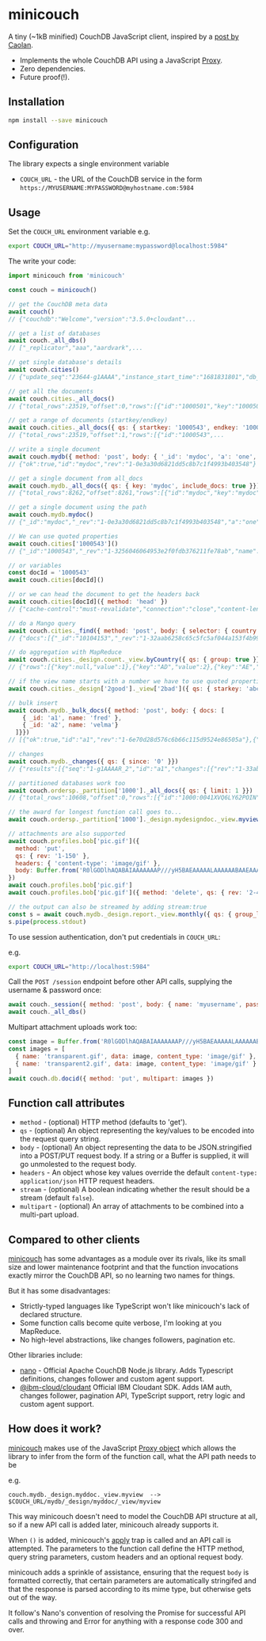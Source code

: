 # minicouch

A tiny (~1kB minified) CouchDB JavaScript client, inspired by a [post by Caolan](https://caolan.uk/notes/2025-09-18_api_builder_style.cm).

- Implements the whole CouchDB API using a JavaScript [Proxy](https://developer.mozilla.org/en-US/docs/Web/JavaScript/Reference/Global_Objects/Proxy).
- Zero dependencies.
- Future proof(!).

## Installation

```sh
npm install --save minicouch
```

## Configuration

The library expects a single environment variable

- `COUCH_URL` - the URL of the CouchDB service in the form `https://MYUSERNAME:MYPASSWORD@myhostname.com:5984`

## Usage

Set the `COUCH_URL` environment variable e.g.

```sh
export COUCH_URL="http://myusername:mypassword@localhost:5984"
```

The write your code:

```js
import minicouch from 'minicouch'

const couch = minicouch()

// get the CouchDB meta data
await couch()
// {"couchdb":"Welcome","version":"3.5.0+cloudant"...

// get a list of databases
await couch._all_dbs()
// ["_replicator","aaa","aardvark",...

// get single database's details
await couch.cities()
// {"update_seq":"23644-g1AAAA","instance_start_time":"1681831801","db_name":"cities","purge_seq":0...

// get all the documents
await couch.cities._all_docs()
// {"total_rows":23519,"offset":0,"rows":[{"id":"1000501","key":"1000501","value":{"...

// get a range of documents (startkey/endkey)
await couch.cities._all_docs({ qs: { startkey: '1000543', endkey: '1000550' }})
// {"total_rows":23519,"offset":1,"rows":[{"id":"1000543",...

// write a single document
await couch.mydb({ method: 'post', body: { '_id': 'mydoc', 'a': 'one', 'b': 2, c: true }})
// {"ok":true,"id":"mydoc","rev":"1-0e3a30d6821dd5c8b7c1f4993b403548"}

// get a single document from all_docs
await couch.mydb._all_docs({ qs: { key: 'mydoc', include_docs: true }})
// {"total_rows":8262,"offset":8261,"rows":[{"id":"mydoc","key":"mydoc","value":{"rev":"1-0e3a30d6821dd5c8b7c1f4993b403548"},"doc":{"_id":"mydoc","_rev":"1-0e3a30d6821dd5c8b7c1f4993b403548","a":"one","b":2,"c":true}}]}

// get a single document using the path
await couch.mydb.mydoc()
// {"_id":"mydoc","_rev":"1-0e3a30d6821dd5c8b7c1f4993b403548","a":"one","b":2,"c":true}

// We can use quoted properties
await couch.cities['1000543']()
// {"_id":"1000543","_rev":"1-3256046064953e2f0fdb376211fe78ab","name":"Graaff-Reinet","latitude":-32.25215,"longitude":24.53075,"country":"ZA","population":62896,"timezone":"Africa/Johannesburg"}

// or variables
const docId = '1000543'
await couch.cities[docId]()

// or we can head the document to get the headers back
await couch.cities[docId]({ method: 'head' })
// {"cache-control":"must-revalidate","connection":"close","content-length":"194",..

// do a Mango query
await couch.cities._find({ method: 'post', body: { selector: { country: 'US', limit: 3 }}})
// {"docs":[{"_id":"10104153","_rev":"1-32aab6258c65c5fc5af044a153f4b994","name":"Silver Lake","latitude":34.08668,"longitude":-118.27023,"country":"US","population":32890,"timezone":"America/Los_Angeles"}...

// do aggregation with MapReduce
await couch.cities._design.count._view.byCountry({ qs: { group: true }})
// {"rows":[{"key":null,"value":1},{"key":"AD","value":2},{"key":"AE","value":13},{"key":"AF","value":48}

// if the view name starts with a number we have to use quoted properties again
await couch.cities._design['2good']._view['2bad']({ qs: { starkey: 'abc123', include_docs: true }})

// bulk insert
await couch.mydb._bulk_docs({ method: 'post', body: { docs: [
    { _id: 'a1', name: 'fred' },
    { _id: 'a2', name: 'velma'}
  ]}})
// [{"ok":true,"id":"a1","rev":"1-6e70d28d576c6b66c115d9524e86505a"},{"ok":true,"id":"a2","rev":"1-219307f319dacef3e6096c3dc27f1ffb"}]

// changes 
await couch.mydb._changes({ qs: { since: '0' }})
// {"results":[{"seq":"1-g1AAAAR_2","id":"a1","changes":[{"rev":"1-33ab92fdcf1ccbbdee4e03a63ca12dbb"}]},..

// partitioned databases work too
await couch.ordersp._partition['1000']._all_docs({ qs: { limit: 1 }})
// {"total_rows":10608,"offset":0,"rows":[{"id":"1000:0041XVQ6LY62POIN","key":"1000:0041XVQ6LY62POIN","value":{"rev":"1-6770cf45031b4bb24fe500e81d0dd49c"}}]}

// the award for longest function call goes to...
await couch.ordersp._partition['1000']._design.mydesigndoc._view.myview({ qs: { group_level: 2 } })

// attachments are also supported
await couch.profiles.bob['pic.gif']({
  method: 'put', 
  qs: { rev: '1-150' },
  headers: { 'content-type': 'image/gif' },
  body: Buffer.from('R0lGODlhAQABAIAAAAAAAP///yH5BAEAAAAALAAAAAABAAEAAAIBRAA7', 'base64')
})
await couch.profiles.bob['pic.gif']
await couch.profiles.bob['pic.gif']({ method: 'delete', qs: { rev: '2-456' }})

// the output can also be streamed by adding stream:true
const s = await couch.mydb._design.report._view.monthly({ qs: { group_level: 2}, stream: true })
s.pipe(process.stdout)
```

To use session authentication, don't put credentials in `COUCH_URL`:

e.g.

```sh
export COUCH_URL="http://localhost:5984"
```

Call the `POST /session` endpoint before other API calls, supplying the username & password once:

```js
await couch._session({ method: 'post', body: { name: 'myusername', password: 'mypassword'} })
await couch._all_dbs()
``` 

Multipart attachment uploads work too:

```js
const image = Buffer.from('R0lGODlhAQABAIAAAAAAAP///yH5BAEAAAAALAAAAAABAAEAAAIBRAA7', 'base64')
const images = [
  { name: 'transparent.gif', data: image, content_type: 'image/gif' },
  { name: 'transparent2.gif', data: image, content_type: 'image/gif' }
]
await couch.db.docid({ method: 'put', multipart: images })
```

## Function call attributes

- `method` - (optional) HTTP method (defaults to 'get').
- `qs` - (optional)  An object representing the key/values to be encoded into the request query string.
- `body` - (optional) An object representing the data to be JSON.stringified into a POST/PUT request body. If a string or a Buffer is supplied, it will go unmolested to the request body.
- `headers` - An object whose key values override the default `content-type: application/json` HTTP request headers.
- `stream` - (optional) A boolean indicating whether the result should be a stream (default `false`).
- `multipart` - (optional) An array of attachments to be combined into a multi-part upload.

## Compared to other clients

[minicouch](https://www.npmjs.com/package/minicouch) has some advantages as a module over its rivals, like its small size and lower maintenance footprint and that the function invocations exactly mirror the CouchDB API, so no learning two names for things.

But it has some disadvantages:

- Strictly-typed languages like TypeScript won't like minicouch's lack of declared structure.
- Some function calls become quite verbose, I'm looking at you MapReduce.
- No high-level abstractions, like changes followers, pagination etc.

Other libraries include:

- [nano](https://www.npmjs.com/package/nano) - Official Apache CouchDB Node.js library. Adds Typescript definitions, changes follower and custom agent support.
- [@ibm-cloud/cloudant](https://github.com/IBM/cloudant-node-sdk) Official IBM Cloudant SDK. Adds IAM auth, changes follower, pagination API, TypeScript support, retry logic and custom agent support.

## How does it work?

[minicouch](https://www.npmjs.com/package/minicouch) makes use of the JavaScript [Proxy object](https://developer.mozilla.org/en-US/docs/Web/JavaScript/Reference/Global_Objects/Proxy) which allows the library to infer from the form of the function call, what the API path needs to be 

e.g.

```
couch.mydb._design.myddoc._view.myview  --> $COUCH_URL/mydb/_design/myddoc/_view/myview
```

This way minicouch doesn't need to model the CouchDB API structure at all, so if a new API call is added later, minicouch already supports it.

When `()` is added, minicouch's [apply](https://developer.mozilla.org/en-US/docs/Web/JavaScript/Reference/Global_Objects/Proxy/Proxy/apply) trap is called and an API call is attempted. The parameters to the function call define the HTTP method, query string parameters, custom headers and an optional request body.

minicouch adds a sprinkle of assistance, ensuring that the request `body` is formatted correctly, that certain parameters are automatically stringifed and that the response is parsed according to its mime type, but otherwise gets out of the way.

It follow's Nano's convention of resolving the Promise for successful API calls and throwing and Error for anything with a response code 300 and over.
